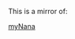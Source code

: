 This is a mirror of:

[myNana](http://nanapro.codeplex.com/SourceControl/network/forks/qPCR4vir/myNana)

